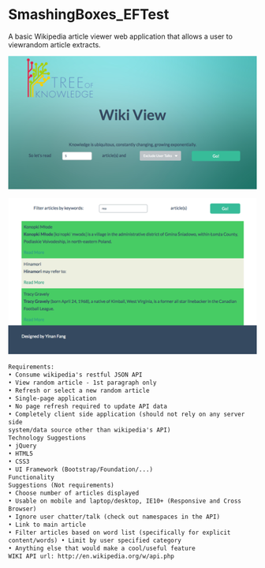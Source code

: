 SmashingBoxes_EFTest
====================

A basic Wikipedia article viewer web application that allows a user to viewrandom article extracts.

![screenshot 01](WikiView/image/screenshot01.png)

![screenshot 02](WikiView/image/screenshot02.png)

```
Requirements:
• Consume wikipedia's restful JSON API
• View random article - 1st paragraph only
• Refresh or select a new random article
• Single-page application
• No page refresh required to update API data
• Completely client side application (should not rely on any server side
system/data source other than wikipedia's API)
Technology Suggestions
• jQuery
• HTML5
• CSS3
• UI Framework (Bootstrap/Foundation/...)
Functionality
Suggestions (Not requirements)
• Choose number of articles displayed
• Usable on mobile and laptop/desktop, IE10+ (Responsive and Cross
Browser)
• Ignore user chatter/talk (check out namespaces in the API)
• Link to main article
• Filter articles based on word list (specifically for explicit content/words) • Limit by user specified category
• Anything else that would make a cool/useful feature
WIKI API url: http://en.wikipedia.org/w/api.php
```